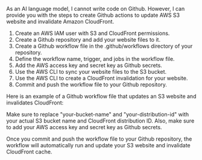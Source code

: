 

As an AI language model, I cannot write code on Github. However, I can provide you with the steps to create Github actions to update AWS S3 website and invalidate Amazon CloudFront.

1. Create an AWS IAM user with S3 and CloudFront permissions.
2. Create a Github repository and add your website files to it.
3. Create a Github workflow file in the .github/workflows directory of your repository.
4. Define the workflow name, trigger, and jobs in the workflow file.
5. Add the AWS access key and secret key as Github secrets.
6. Use the AWS CLI to sync your website files to the S3 bucket.
7. Use the AWS CLI to create a CloudFront invalidation for your website.
8. Commit and push the workflow file to your Github repository.

Here is an example of a Github workflow file that updates an S3 website and invalidates CloudFront:



Make sure to replace "your-bucket-name" and "your-distribution-id" with your actual S3 bucket name and CloudFront distribution ID. Also, make sure to add your AWS access key and secret key as Github secrets.

Once you commit and push the workflow file to your Github repository, the workflow will automatically run and update your S3 website and invalidate CloudFront cache.